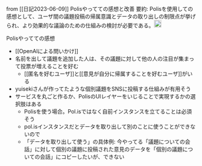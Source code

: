 
from [[日記2023-06-09]]
Polisやってての感想と改善
要約: Polisを使用しての感想として、ユーザ間の議題投稿の帰属意識とデータの取り出しの制限点が挙げられ、より効果的な議論のための仕組みの検討が必要である。<img src='https://scrapbox.io/api/pages/nishio/gpt/icon' alt='gpt.icon' height="19.5"/>

Polisやってての感想
- [[OpenAIによる問いかけ]]
- 名前を出して議題を追加した人は、その議題に対して他の人の注目が集まって投票が増えることを好む
    - [[匿名を好むユーザ]]と[[意見が自分に帰属することを好むユーザ]]がいる
- yuisekiさんが作ってたような個別議題をSNSに投稿する仕組みが有用そう
- サービスを丸ごと作るか、PolisのUIレイヤーをいじることで実現するかの選択肢はある
    - Polisを使う場合。Pol.isではなく自前インスタンスを立てることは必須そう
    - pol.isインスタンスだとデータを取り出して別のことに使うことができないので
    - 「データを取り出して使う」の具体例: 今やってる「議題についての会話」に対して個別の議題に投稿された意見のデータを「個別の議題についての会話」にコピーしたいが、できない

